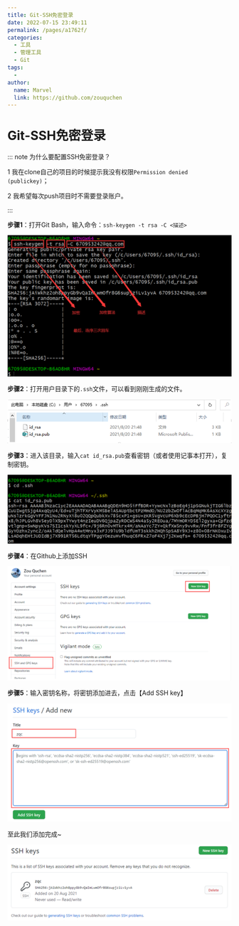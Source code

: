 ```yaml
---
title: Git-SSH免密登录
date: 2022-07-15 23:49:11
permalink: /pages/a1762f/
categories:
  - 工具
  - 管理工具
  - Git
tags:
  - 
author: 
  name: Marvel
  link: https://github.com/zouquchen
---
```

# Git-SSH免密登录

::: note 为什么要配置SSH免密登录？

1 我在clone自己的项目的时候提示我没有权限`Permission denied (publickey)`；

2 我希望每次push项目时不需要登录账户。

:::

**步骤1**：打开Git Bash，输入命令：`ssh-keygen -t rsa -C <描述>`

<img src="https://raw.githubusercontent.com/zouquchen/Images/main/imgs/Git-setting-SSH.png" alt="image-20220716000426116" style="zoom: 50%;" />

**步骤2**：打开用户目录下的`.ssh`文件，可以看到刚刚生成的文件。

<img src="https://raw.githubusercontent.com/zouquchen/Images/main/imgs/Git-setting-ssh-5.png" alt="image-20220716001119421" style="zoom: 67%;" />

**步骤3**：进入该目录，输入`cat id_rsa.pub`查看密钥（或者使用记事本打开），复制密钥。

<img src="https://raw.githubusercontent.com/zouquchen/Images/main/imgs/Git-setting-SSH2.png" alt="image-20220716000352183" style="zoom: 50%;" />

**步骤4**：在Github上添加SSH

![image-20220716001140126](https://raw.githubusercontent.com/zouquchen/Images/main/imgs/Git-setting-ssh-6.png)

**步骤5**：输入密钥名称，将密钥添加进去，点击【Add SSH key】

<img src="https://raw.githubusercontent.com/zouquchen/Images/main/imgs/Git-setting-ssh9.png" alt="image-20220716153519322" style="zoom: 58%;" />

至此我们添加完成~

<img src="https://raw.githubusercontent.com/zouquchen/Images/main/imgs/Git-setting-ssh-3.png" alt="image-20220716001026592" style="zoom: 65%;" />
